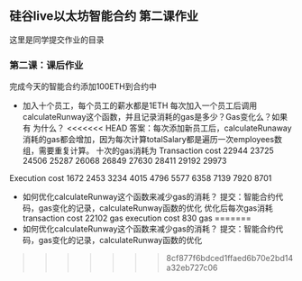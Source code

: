 ## 硅谷live以太坊智能合约 第二课作业
这里是同学提交作业的目录

### 第二课：课后作业
完成今天的智能合约添加100ETH到合约中
- 加入十个员工，每个员工的薪水都是1ETH
每次加入一个员工后调用calculateRunway这个函数，并且记录消耗的gas是多少？Gas变化么？如果有 为什么？
<<<<<<< HEAD
答案：每次添加新员工后，calculateRunaway消耗的gas都会增加，因为每次计算totalSalary都是遍历一次employees数组，需要重复计算。
十次的gas消耗为
Transaction cost
22944
23725
24506
25287
26068
26849
27630
28411
29192
29973


Execution cost
1672
2453
3234
4015
4796
5577
6358
7139
7920
8701


- 如何优化calculateRunway这个函数来减少gas的消耗？
提交：智能合约代码，gas变化的记录，calculateRunway函数的优化
优化后每次gas消耗
transaction cost 	22102 gas 
execution cost 	830 gas
=======
- 如何优化calculateRunway这个函数来减少gas的消耗？
提交：智能合约代码，gas变化的记录，calculateRunway函数的优化

>>>>>>> 8cf877f6bdced1ffaed6b70e2bd14a32eb727c06
